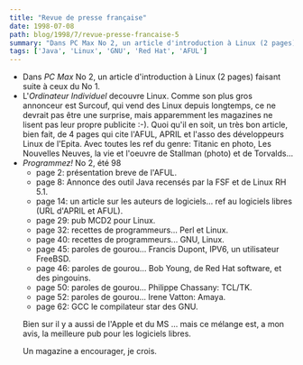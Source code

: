 ```yaml
---
title: "Revue de presse française"
date: 1998-07-08
path: blog/1998/7/revue-presse-francaise-5
summary: "Dans PC Max No 2, un article d'introduction à Linux (2 pages) faisant suite à ceux du No 1."
tags: ['Java', 'Linux', 'GNU', 'Red Hat', 'AFUL']
---
```


<UL>

<LI>Dans <EM>PC Max</EM> No 2, un article d'introduction à Linux (2 pages)
faisant suite à ceux du No 1.
<LI>L'<EM>Ordinateur Individuel</EM> decouvre Linux. Comme son plus
gros annonceur est Surcouf, qui vend des Linux depuis longtemps, ce ne
devrait pas être une surprise, mais apparemment les magazines ne lisent
pas leur propre publicite :-).
Quoi qu'il en soit, un très bon article, bien fait, de 4 pages qui
cite l'AFUL, APRIL et l'asso des développeurs Linux de l'Epita. Avec
toutes les ref du genre: Titanic en photo, Les Nouvelles Neuves, la vie
et l'oeuvre de Stallman (photo) et de Torvalds...

<LI><EM>Programmez!</EM> No 2, été 98
<UL>

<LI>  page 2: présentation breve de l'AFUL.
<LI>  page 8: Annonce des outil Java recensés par la FSF et de Linux RH 5.1.
<LI>  page 14: un article sur les auteurs de logiciels... ref au logiciels
libres  (URL d'APRIL et AFUL).
<LI>  page 29: pub MCD2 pour Linux.
<LI>  page 32: recettes de programmeurs...  Perl et Linux.
<LI>  page 40: recettes de programmeurs...  GNU, Linux.
<LI>  page 45: paroles de gourou... Francis Dupont, IPV6, un utilisateur FreeBSD.
<LI>  page 46: paroles de gourou... Bob Young, de Red Hat software,
et des pingouins.
<LI>  page 50: paroles de gourou... Philippe Chassany: TCL/TK.
<LI>  page 52: paroles de gourou... Irene Vatton: Amaya.
<LI>  page 62: GCC le compilateur star des GNU.
</UL>


<P>
Bien sur il y a aussi de l'Apple et du MS ... mais ce mélange est, a
mon avis, la meilleure pub pour les logiciels libres.
</P>

<P>
Un magazine a encourager, je crois.
</P>


</UL>


